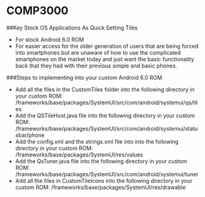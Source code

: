 # COMP3000

##Key Stock OS Applications As Quick Setting Tiles
  - For stock Android 6.0 ROM
  - For easier access for the older generation of users that are being forced into smartphones but are unaware of how to use the complicated smartphones on the market today and just want the basic functionality back that they had with their previous simple and basic phones.

###Steps to implementing into your custom Android 6.0 ROM
  - Add all the files in the CustomTiles folder into the following directory in your custom ROM:   /frameworks/base/packages/SystemUI/src/com/android/systemui/qs/tiles
  - Add the QSTileHost.java file into the following directory in your custom ROM: /frameworks/base/packages/SystemUI/src/com/android/systemui/statusbar/phone
  - Add the config.xml and the strings.xml file into into the following directory in your custom ROM: /frameworks/base/packages/SystemUI/res/values
  - Add the QsTuner.java file into the following directory in your custom ROM: /frameworks/base/packages/SystemUI/src/com/android/systemui/tuner
  - Add all the files in CustomTileIcons into the following directory in your custom ROM: /frameworks/base/packages/SystemUI/res/drawable
